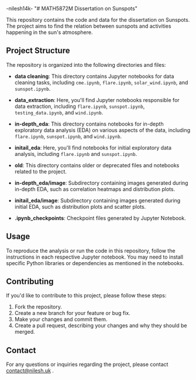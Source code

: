-nilesh14k-
"# MATH5872M  Dissertation on Sunspots"

This repository contains the code and data for the dissertation on Sunspots. The project aims to find the relation between sunspots and activities happening in the sun's atmosphere.

## Project Structure

The repository is organized into the following directories and files:

- **data cleaning**: This directory contains Jupyter notebooks for data cleaning tasks, including `cme.ipynb`, `flare.ipynb`, `solar_wind.ipynb`, and `sunspot.ipynb`.

- **data_extraction**: Here, you'll find Jupyter notebooks responsible for data extraction, including `flare.ipynb`, `sunspot.ipynb`, `testing_data.ipynb`, and `wind.ipynb`.

- **in-depth_eda**: This directory contains notebooks for in-depth exploratory data analysis (EDA) on various aspects of the data, including `flare.ipynb`, `sunspot.ipynb`, and `wind.ipynb`.

- **initail_eda**: Here, you'll find notebooks for initial exploratory data analysis, including `flare.ipynb` and `sunspot.ipynb`.

- **old**: This directory contains older or deprecated files and notebooks related to the project.

- **in-depth_eda/image**: Subdirectory containing images generated during in-depth EDA, such as correlation heatmaps and distribution plots.

- **initail_eda/image**: Subdirectory containing images generated during initial EDA, such as distribution plots and scatter plots.

- **.ipynb_checkpoints**: Checkpoint files generated by Jupyter Notebook.

## Usage

To reproduce the analysis or run the code in this repository, follow the instructions in each respective Jupyter notebook. You may need to install specific Python libraries or dependencies as mentioned in the notebooks.

## Contributing

If you'd like to contribute to this project, please follow these steps:

1. Fork the repository.
2. Create a new branch for your feature or bug fix.
3. Make your changes and commit them.
4. Create a pull request, describing your changes and why they should be merged.

## Contact

For any questions or inquiries regarding the project, please contact contact@nilesh.uk .

